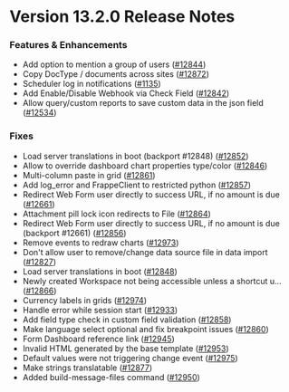 # Version 13.2.0 Release Notes

### Features & Enhancements

- Add option to mention a group of users ([#12844](https://github.com/netmanthan/shoperframeworks/pull/12844))
- Copy DocType / documents across sites ([#12872](https://github.com/netmanthan/shoperframeworks/pull/12872))
- Scheduler log in notifications ([#1135](https://github.com/netmanthan/shoperframeworks/pull/1135))
- Add Enable/Disable Webhook via Check Field ([#12842](https://github.com/netmanthan/shoperframeworks/pull/12842))
- Allow query/custom reports to save custom data in the json field ([#12534](https://github.com/netmanthan/shoperframeworks/pull/12534))

### Fixes

- Load server translations in boot (backport #12848) ([#12852](https://github.com/netmanthan/shoperframeworks/pull/12852))
- Allow to override dashboard chart properties type/color ([#12846](https://github.com/netmanthan/shoperframeworks/pull/12846))
- Multi-column paste in grid ([#12861](https://github.com/netmanthan/shoperframeworks/pull/12861))
- Add log_error and FrappeClient to restricted python ([#12857](https://github.com/netmanthan/shoperframeworks/pull/12857))
- Redirect Web Form user directly to success URL, if no amount is due ([#12661](https://github.com/netmanthan/shoperframeworks/pull/12661))
- Attachment pill lock icon redirects to File ([#12864](https://github.com/netmanthan/shoperframeworks/pull/12864))
- Redirect Web Form user directly to success URL, if no amount is due (backport #12661) ([#12856](https://github.com/netmanthan/shoperframeworks/pull/12856))
- Remove events to redraw charts ([#12973](https://github.com/netmanthan/shoperframeworks/pull/12973))
- Don't allow user to remove/change data source file in data import ([#12827](https://github.com/netmanthan/shoperframeworks/pull/12827))
- Load server translations in boot ([#12848](https://github.com/netmanthan/shoperframeworks/pull/12848))
- Newly created Workspace not being accessible unless a shortcut u… ([#12866](https://github.com/netmanthan/shoperframeworks/pull/12866))
- Currency labels in grids ([#12974](https://github.com/netmanthan/shoperframeworks/pull/12974))
- Handle error while session start ([#12933](https://github.com/netmanthan/shoperframeworks/pull/12933))
- Add field type check in custom field validation ([#12858](https://github.com/netmanthan/shoperframeworks/pull/12858))
- Make language select optional and fix breakpoint issues ([#12860](https://github.com/netmanthan/shoperframeworks/pull/12860))
- Form Dashboard reference link ([#12945](https://github.com/netmanthan/shoperframeworks/pull/12945))
- Invalid HTML generated by the base template ([#12953](https://github.com/netmanthan/shoperframeworks/pull/12953))
- Default values were not triggering change event ([#12975](https://github.com/netmanthan/shoperframeworks/pull/12975))
- Make strings translatable ([#12877](https://github.com/netmanthan/shoperframeworks/pull/12877))
- Added build-message-files command ([#12950](https://github.com/netmanthan/shoperframeworks/pull/12950))